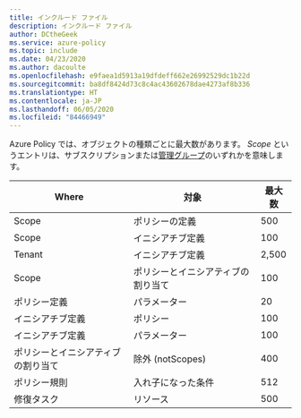 ```yaml
---
title: インクルード ファイル
description: インクルード ファイル
author: DCtheGeek
ms.service: azure-policy
ms.topic: include
ms.date: 04/23/2020
ms.author: dacoulte
ms.openlocfilehash: e9faea1d5913a19dfdeff662e26992529dc1b22d
ms.sourcegitcommit: ba8df8424d73c8c4ac43602678dae4273af8b336
ms.translationtype: HT
ms.contentlocale: ja-JP
ms.lasthandoff: 06/05/2020
ms.locfileid: "84466949"
---
```

Azure Policy では、オブジェクトの種類ごとに最大数があります。 _Scope_ というエントリは、サブスクリプションまたは[管理グループ](../articles/governance/management-groups/overview.md)のいずれかを意味します。

| Where | 対象 | 最大数 |
|---|---|---|
| Scope | ポリシーの定義 | 500 |
| Scope | イニシアチブ定義 | 100 |
| Tenant | イニシアチブ定義 | 2,500 |
| Scope | ポリシーとイニシアティブの割り当て | 100 |
| ポリシー定義 | パラメーター | 20 |
| イニシアチブ定義 | ポリシー | 100 |
| イニシアチブ定義 | パラメーター | 100 |
| ポリシーとイニシアティブの割り当て | 除外 (notScopes) | 400 |
| ポリシー規則 | 入れ子になった条件 | 512 |
| 修復タスク | リソース | 500 |
